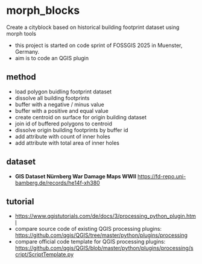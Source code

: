# morph_blocks
Create a cityblock based on historical building footprint dataset using morph tools

- this project is started on code sprint of FOSSGIS 2025 in Muenster, Germany.
- aim is to code an QGIS plugin

## method
- load polygon buidling footprint dataset
- dissolve all building footprints
- buffer with a negative / minus value
- buffer with a positive and equal value
- create centroid on surface for origin building dataset
- join id of buffered polygons to centroid
- dissolve origin building footprints by buffer id
- add attribute with count of inner holes
- add attribute with total area of inner holes


## dataset
- **GIS Dataset Nürnberg War Damage Maps WWII** https://fd-repo.uni-bamberg.de/records/he14f-xh380

## tutorial
- https://www.qgistutorials.com/de/docs/3/processing_python_plugin.html
- compare source code of existing QGIS processing plugins: https://github.com/qgis/QGIS/tree/master/python/plugins/processing
- compare official code template for QGIS processing plugins: https://github.com/qgis/QGIS/blob/master/python/plugins/processing/script/ScriptTemplate.py
